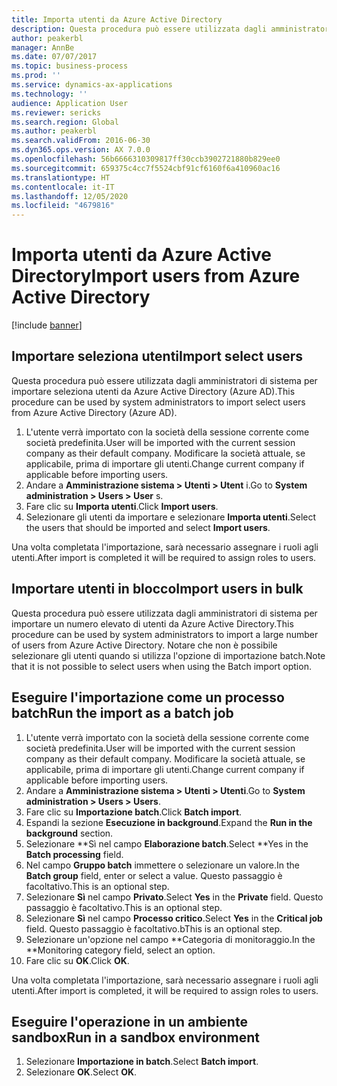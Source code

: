 ```yaml
---
title: Importa utenti da Azure Active Directory
description: Questa procedura può essere utilizzata dagli amministratori di sistema per importare manualmente gli utenti selezionati o per importare un numero elevato di utenti da Azure Active Directory.
author: peakerbl
manager: AnnBe
ms.date: 07/07/2017
ms.topic: business-process
ms.prod: ''
ms.service: dynamics-ax-applications
ms.technology: ''
audience: Application User
ms.reviewer: sericks
ms.search.region: Global
ms.author: peakerbl
ms.search.validFrom: 2016-06-30
ms.dyn365.ops.version: AX 7.0.0
ms.openlocfilehash: 56b6666310309817ff30ccb3902721880b829ee0
ms.sourcegitcommit: 659375c4cc7f5524cbf91cf6160f6a410960ac16
ms.translationtype: HT
ms.contentlocale: it-IT
ms.lasthandoff: 12/05/2020
ms.locfileid: "4679816"
---
```

# <a name="import-users-from-azure-active-directory"></a><span data-ttu-id="32c2c-103">Importa utenti da Azure Active Directory</span><span class="sxs-lookup"><span data-stu-id="32c2c-103">Import users from Azure Active Directory</span></span>

[!include [banner](../../includes/banner.md)]

## <a name="import-select-users"></a><span data-ttu-id="32c2c-104">Importare seleziona utenti</span><span class="sxs-lookup"><span data-stu-id="32c2c-104">Import select users</span></span>

<span data-ttu-id="32c2c-105">Questa procedura può essere utilizzata dagli amministratori di sistema per importare seleziona utenti da Azure Active Directory (Azure AD).</span><span class="sxs-lookup"><span data-stu-id="32c2c-105">This procedure can be used by system administrators to import select users from Azure Active Directory (Azure AD).</span></span>

1. <span data-ttu-id="32c2c-106">L'utente verrà importato con la società della sessione corrente come società predefinita.</span><span class="sxs-lookup"><span data-stu-id="32c2c-106">User will be imported with the current session company as their default company.</span></span> <span data-ttu-id="32c2c-107">Modificare la società attuale, se applicabile, prima di importare gli utenti.</span><span class="sxs-lookup"><span data-stu-id="32c2c-107">Change current company if applicable before importing users.</span></span>
2. <span data-ttu-id="32c2c-108">Andare a **Amministrazione sistema > Utenti > Utent** i.</span><span class="sxs-lookup"><span data-stu-id="32c2c-108">Go to **System administration > Users > User** s.</span></span>
3. <span data-ttu-id="32c2c-109">Fare clic su **Importa utenti**.</span><span class="sxs-lookup"><span data-stu-id="32c2c-109">Click **Import users**.</span></span>
4. <span data-ttu-id="32c2c-110">Selezionare gli utenti da importare e selezionare **Importa utenti**.</span><span class="sxs-lookup"><span data-stu-id="32c2c-110">Select the users that should be imported and select **Import users**.</span></span>

<span data-ttu-id="32c2c-111">Una volta completata l'importazione, sarà necessario assegnare i ruoli agli utenti.</span><span class="sxs-lookup"><span data-stu-id="32c2c-111">After import is completed it will be required to assign roles to users.</span></span>

## <a name="import-users-in-bulk"></a><span data-ttu-id="32c2c-112">Importare utenti in blocco</span><span class="sxs-lookup"><span data-stu-id="32c2c-112">Import users in bulk</span></span>

<span data-ttu-id="32c2c-113">Questa procedura può essere utilizzata dagli amministratori di sistema per importare un numero elevato di utenti da Azure Active Directory.</span><span class="sxs-lookup"><span data-stu-id="32c2c-113">This procedure can be used by system administrators to import a large number of users from Azure Active Directory.</span></span>
<span data-ttu-id="32c2c-114">Notare che non è possibile selezionare gli utenti quando si utilizza l'opzione di importazione batch.</span><span class="sxs-lookup"><span data-stu-id="32c2c-114">Note that it is not possible to select users when using the Batch import option.</span></span>

## <a name="run-the-import-as-a-batch-job"></a><span data-ttu-id="32c2c-115">Eseguire l'importazione come un processo batch</span><span class="sxs-lookup"><span data-stu-id="32c2c-115">Run the import as a batch job</span></span>
1. <span data-ttu-id="32c2c-116">L'utente verrà importato con la società della sessione corrente come società predefinita.</span><span class="sxs-lookup"><span data-stu-id="32c2c-116">User will be imported with the current session company as their default company.</span></span> <span data-ttu-id="32c2c-117">Modificare la società attuale, se applicabile, prima di importare gli utenti.</span><span class="sxs-lookup"><span data-stu-id="32c2c-117">Change current company if applicable before importing users.</span></span>
2. <span data-ttu-id="32c2c-118">Andare a **Amministrazione sistema > Utenti > Utenti**.</span><span class="sxs-lookup"><span data-stu-id="32c2c-118">Go to **System administration > Users > Users**.</span></span>
3. <span data-ttu-id="32c2c-119">Fare clic su **Importazione batch**.</span><span class="sxs-lookup"><span data-stu-id="32c2c-119">Click **Batch import**.</span></span>
4. <span data-ttu-id="32c2c-120">Espandi la sezione **Esecuzione in background**.</span><span class="sxs-lookup"><span data-stu-id="32c2c-120">Expand the **Run in the background** section.</span></span>
4. <span data-ttu-id="32c2c-121">Selezionare \*\*Sì nel campo **Elaborazione batch**.</span><span class="sxs-lookup"><span data-stu-id="32c2c-121">Select \*\*Yes in the **Batch processing** field.</span></span>
6. <span data-ttu-id="32c2c-122">Nel campo **Gruppo batch** immettere o selezionare un valore.</span><span class="sxs-lookup"><span data-stu-id="32c2c-122">In the **Batch group** field, enter or select a value.</span></span> <span data-ttu-id="32c2c-123">Questo passaggio è facoltativo.</span><span class="sxs-lookup"><span data-stu-id="32c2c-123">This is an optional step.</span></span>  
7. <span data-ttu-id="32c2c-124">Selezionare **Sì** nel campo **Privato**.</span><span class="sxs-lookup"><span data-stu-id="32c2c-124">Select **Yes** in the **Private** field.</span></span> <span data-ttu-id="32c2c-125">Questo passaggio è facoltativo.</span><span class="sxs-lookup"><span data-stu-id="32c2c-125">This is an optional step.</span></span>  
8. <span data-ttu-id="32c2c-126">Selezionare **Sì** nel campo **Processo critico**.</span><span class="sxs-lookup"><span data-stu-id="32c2c-126">Select **Yes** in the **Critical job** field.</span></span> <span data-ttu-id="32c2c-127">Questo passaggio è facoltativo.</span><span class="sxs-lookup"><span data-stu-id="32c2c-127">bThis is an optional step.</span></span>  
9. <span data-ttu-id="32c2c-128">Selezionare un'opzione nel campo \*\*Categoria di monitoraggio.</span><span class="sxs-lookup"><span data-stu-id="32c2c-128">In the \*\*Monitoring category field, select an option.</span></span>
10. <span data-ttu-id="32c2c-129">Fare clic su **OK**.</span><span class="sxs-lookup"><span data-stu-id="32c2c-129">Click **OK**.</span></span>

<span data-ttu-id="32c2c-130">Una volta completata l'importazione, sarà necessario assegnare i ruoli agli utenti.</span><span class="sxs-lookup"><span data-stu-id="32c2c-130">After import is completed, it will be required to assign roles to users.</span></span>

## <a name="run-in-a-sandbox-environment"></a><span data-ttu-id="32c2c-131">Eseguire l'operazione in un ambiente sandbox</span><span class="sxs-lookup"><span data-stu-id="32c2c-131">Run in a sandbox environment</span></span>
1. <span data-ttu-id="32c2c-132">Selezionare **Importazione in batch**.</span><span class="sxs-lookup"><span data-stu-id="32c2c-132">Select **Batch import**.</span></span>
2. <span data-ttu-id="32c2c-133">Selezionare **OK**.</span><span class="sxs-lookup"><span data-stu-id="32c2c-133">Select **OK**.</span></span>
